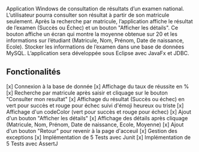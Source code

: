 Application Windows de consultation de résultats d’un examen national. 
L’utilisateur pourra consulter son résultat à partir de son matricule seulement. 
Après la recherche par matricule, l’application affiche le résultat de l’examen (Succès ou Échec) et un bouton "Afficher les détails". 
Ce bouton affiche un écran qui montre la moyenne obtenue sur 20 et les informations sur l’étudiant (Matricule, Nom, Prénom, Date de naissance, Ecole). Stocker les informations de l’examen dans une base de données MySQL. 
L’application sera développée sous Eclipse avec JavaFx et JDBC.

## Fonctionalités

[x] Connexion à la base de donnée
[x] Affichage du taux de réussite en %
[x] Recherche par matricule après saisir et cliquage sur le bouton "Consulter mon resultat"
[x] Affichage du résultat (Succès ou échec) en vert pour succès et rouge pour échec suivi d'émoji heureux ou triste
[x] Affichage d'un codeColor (vert pour succès et rouge pour échec)
[x] Ajout d'un bouton "Afficher les détails"
[x] Affichage des détails après cliquage (Matricule, Nom, Prénom, Date de naissance, Ecole, Moyenne)
[x] Ajout d'un bouton "Retour" pour revenir à la page d'acceuil
[x] Gestion des exceptions
[x] Implémentation de 5 Tests avec Junit
[x] Implémentation de 5 Tests avec AssertJ